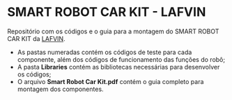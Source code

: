 # SMART ROBOT CAR KIT - LAFVIN

Repositório com os códigos e o guia para a montagem do SMART ROBOT CAR KIT da [LAFVIN](https://pt.aliexpress.com/store/1942043).

- As pastas numeradas contém os códigos de teste para cada componente, além dos códigos de funcionamento das funções do robô;
- A pasta **Libraries** contém as bibliotecas necessárias para desenvolver os códigos;
- O arquivo **Smart Robot Car Kit.pdf** contém o guia completo para montagem dos componentes.
